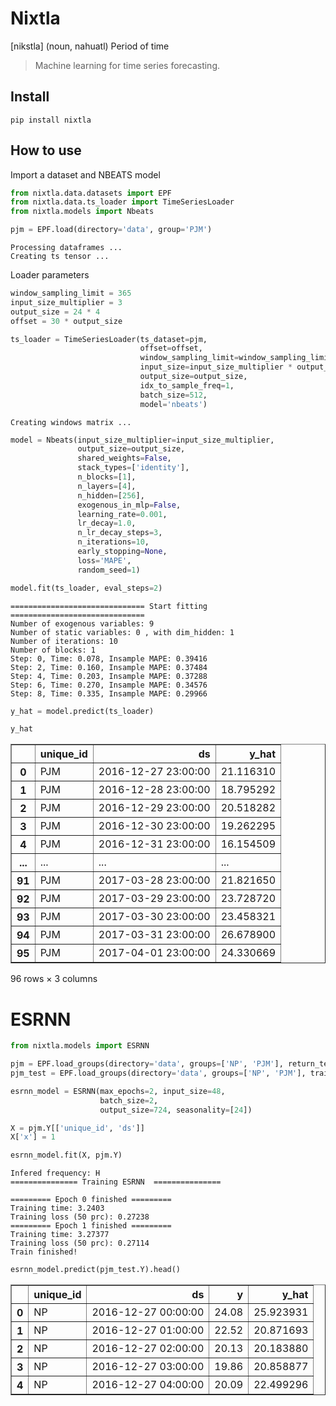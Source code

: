 # Nixtla



[nikstla] (noun, nahuatl) Period of time
> Machine learning for time series forecasting.

## Install

`pip install nixtla`

## How to use

Import a dataset and NBEATS model

```python
from nixtla.data.datasets import EPF
from nixtla.data.ts_loader import TimeSeriesLoader
from nixtla.models import Nbeats

pjm = EPF.load(directory='data', group='PJM')
```

    Processing dataframes ...
    Creating ts tensor ...


Loader parameters

```python
window_sampling_limit = 365
input_size_multiplier = 3
output_size = 24 * 4
offset = 30 * output_size
```

```python
ts_loader = TimeSeriesLoader(ts_dataset=pjm,
                             offset=offset,
                             window_sampling_limit=window_sampling_limit,
                             input_size=input_size_multiplier * output_size,
                             output_size=output_size,
                             idx_to_sample_freq=1,
                             batch_size=512,
                             model='nbeats')
```

    Creating windows matrix ...


```python
model = Nbeats(input_size_multiplier=input_size_multiplier,
               output_size=output_size,
               shared_weights=False,
               stack_types=['identity'],
               n_blocks=[1],
               n_layers=[4],
               n_hidden=[256],
               exogenous_in_mlp=False,
               learning_rate=0.001,
               lr_decay=1.0,
               n_lr_decay_steps=3,
               n_iterations=10,
               early_stopping=None,
               loss='MAPE',
               random_seed=1)
```

```python
model.fit(ts_loader, eval_steps=2)
```

    ============================== Start fitting ==============================
    Number of exogenous variables: 9
    Number of static variables: 0 , with dim_hidden: 1
    Number of iterations: 10
    Number of blocks: 1
    Step: 0, Time: 0.078, Insample MAPE: 0.39416
    Step: 2, Time: 0.160, Insample MAPE: 0.37484
    Step: 4, Time: 0.203, Insample MAPE: 0.37288
    Step: 6, Time: 0.270, Insample MAPE: 0.34576
    Step: 8, Time: 0.335, Insample MAPE: 0.29966


```python
y_hat = model.predict(ts_loader)
```

```python
y_hat
```




<div>
<style scoped>
    .dataframe tbody tr th:only-of-type {
        vertical-align: middle;
    }

    .dataframe tbody tr th {
        vertical-align: top;
    }

    .dataframe thead th {
        text-align: right;
    }
</style>
<table border="1" class="dataframe">
  <thead>
    <tr style="text-align: right;">
      <th></th>
      <th>unique_id</th>
      <th>ds</th>
      <th>y_hat</th>
    </tr>
  </thead>
  <tbody>
    <tr>
      <th>0</th>
      <td>PJM</td>
      <td>2016-12-27 23:00:00</td>
      <td>21.116310</td>
    </tr>
    <tr>
      <th>1</th>
      <td>PJM</td>
      <td>2016-12-28 23:00:00</td>
      <td>18.795292</td>
    </tr>
    <tr>
      <th>2</th>
      <td>PJM</td>
      <td>2016-12-29 23:00:00</td>
      <td>20.518282</td>
    </tr>
    <tr>
      <th>3</th>
      <td>PJM</td>
      <td>2016-12-30 23:00:00</td>
      <td>19.262295</td>
    </tr>
    <tr>
      <th>4</th>
      <td>PJM</td>
      <td>2016-12-31 23:00:00</td>
      <td>16.154509</td>
    </tr>
    <tr>
      <th>...</th>
      <td>...</td>
      <td>...</td>
      <td>...</td>
    </tr>
    <tr>
      <th>91</th>
      <td>PJM</td>
      <td>2017-03-28 23:00:00</td>
      <td>21.821650</td>
    </tr>
    <tr>
      <th>92</th>
      <td>PJM</td>
      <td>2017-03-29 23:00:00</td>
      <td>23.728720</td>
    </tr>
    <tr>
      <th>93</th>
      <td>PJM</td>
      <td>2017-03-30 23:00:00</td>
      <td>23.458321</td>
    </tr>
    <tr>
      <th>94</th>
      <td>PJM</td>
      <td>2017-03-31 23:00:00</td>
      <td>26.678900</td>
    </tr>
    <tr>
      <th>95</th>
      <td>PJM</td>
      <td>2017-04-01 23:00:00</td>
      <td>24.330669</td>
    </tr>
  </tbody>
</table>
<p>96 rows × 3 columns</p>
</div>



# ESRNN

```python
from nixtla.models import ESRNN

pjm = EPF.load_groups(directory='data', groups=['NP', 'PJM'], return_tensor=False)
pjm_test = EPF.load_groups(directory='data', groups=['NP', 'PJM'], training=False, return_tensor=False)
```

```python
esrnn_model = ESRNN(max_epochs=2, input_size=48, 
                    batch_size=2,
                    output_size=724, seasonality=[24])
```

```python
X = pjm.Y[['unique_id', 'ds']]
X['x'] = 1
```

```python
esrnn_model.fit(X, pjm.Y)
```

    Infered frequency: H
    =============== Training ESRNN  ===============
    
    ========= Epoch 0 finished =========
    Training time: 3.2403
    Training loss (50 prc): 0.27238
    ========= Epoch 1 finished =========
    Training time: 3.27377
    Training loss (50 prc): 0.27114
    Train finished! 
    


```python
esrnn_model.predict(pjm_test.Y).head()
```




<div>
<style scoped>
    .dataframe tbody tr th:only-of-type {
        vertical-align: middle;
    }

    .dataframe tbody tr th {
        vertical-align: top;
    }

    .dataframe thead th {
        text-align: right;
    }
</style>
<table border="1" class="dataframe">
  <thead>
    <tr style="text-align: right;">
      <th></th>
      <th>unique_id</th>
      <th>ds</th>
      <th>y</th>
      <th>y_hat</th>
    </tr>
  </thead>
  <tbody>
    <tr>
      <th>0</th>
      <td>NP</td>
      <td>2016-12-27 00:00:00</td>
      <td>24.08</td>
      <td>25.923931</td>
    </tr>
    <tr>
      <th>1</th>
      <td>NP</td>
      <td>2016-12-27 01:00:00</td>
      <td>22.52</td>
      <td>20.871693</td>
    </tr>
    <tr>
      <th>2</th>
      <td>NP</td>
      <td>2016-12-27 02:00:00</td>
      <td>20.13</td>
      <td>20.183880</td>
    </tr>
    <tr>
      <th>3</th>
      <td>NP</td>
      <td>2016-12-27 03:00:00</td>
      <td>19.86</td>
      <td>20.858877</td>
    </tr>
    <tr>
      <th>4</th>
      <td>NP</td>
      <td>2016-12-27 04:00:00</td>
      <td>20.09</td>
      <td>22.499296</td>
    </tr>
  </tbody>
</table>
</div>


